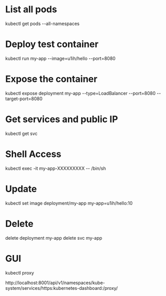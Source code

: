 # List all pods
kubectl get pods --all-namespaces

# Deploy test container
kubectl run my-app --image=u1ih/hello --port=8080

# Expose the container
kubectl expose deployment my-app --type=LoadBalancer --port=8080 --target-port=8080

# Get services and public IP
kubectl get svc

# Shell Access
kubectl exec -it my-app-XXXXXXXXX  -- /bin/sh

# Update
kubectl set image deployment/my-app  my-app=u1ih/hello:10

# Delete
delete deployment my-app
delete svc my-app

# GUI
kubectl proxy

http://localhost:8001/api/v1/namespaces/kube-system/services/https:kubernetes-dashboard:/proxy/
